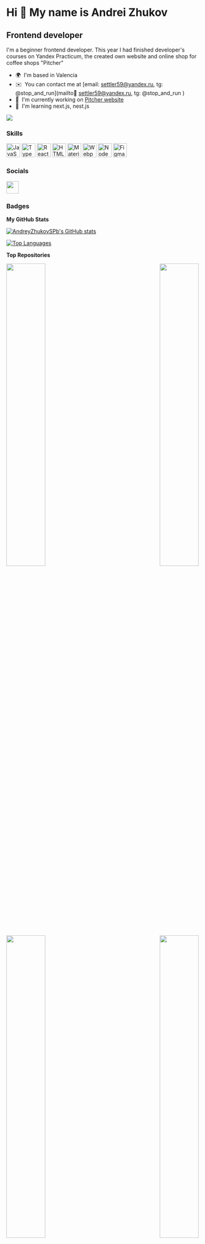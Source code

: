 # Hi 👋 My name is Andrei Zhukov

## Frontend developer

I'm a beginner frontend developer. This year I had finished developer's courses on Yandex Practicum, the created own website and online shop for coffee shops "Pitcher"

- 🌍  I'm based in Valencia
- ✉️  You can contact me at [email: settler59@yandex.ru, tg: @stop\_and\_run](mailto:email: settler59@yandex.ru, tg: @stop_and_run )
- 🚀  I'm currently working on [Pitcher website](http://pitcherbar.ru/)
- 🧠  I'm learning next.js, nest.js

<a href="https://www.github.com/AndreyZhukovSPb" target="_blank" rel="noreferrer"><img
src="https://img.shields.io/github/followers/AndreyZhukovSPb?logo=github&style=for-the-badge&color=ffffff&labelColor=1c1917" /></a>

### Skills

<p align="left">
<a href="https://developer.mozilla.org/en-US/docs/Web/JavaScript" target="_blank" rel="noreferrer"><img src="https://raw.githubusercontent.com/danielcranney/readme-generator/main/public/icons/skills/javascript-colored.svg" width="36" height="36" alt="JavaScript" /></a>
<a href="https://www.typescriptlang.org/" target="_blank" rel="noreferrer"><img src="https://raw.githubusercontent.com/danielcranney/readme-generator/main/public/icons/skills/typescript-colored.svg" width="36" height="36" alt="TypeScript" /></a>
<a href="https://reactjs.org/" target="_blank" rel="noreferrer"><img src="https://raw.githubusercontent.com/danielcranney/readme-generator/main/public/icons/skills/react-colored.svg" width="36" height="36" alt="React" /></a>
<a href="https://developer.mozilla.org/en-US/docs/Glossary/HTML5" target="_blank" rel="noreferrer"><img src="https://raw.githubusercontent.com/danielcranney/readme-generator/main/public/icons/skills/html5-colored.svg" width="36" height="36" alt="HTML5" /></a>
<a href="https://mui.com/" target="_blank" rel="noreferrer"><img src="https://raw.githubusercontent.com/danielcranney/readme-generator/main/public/icons/skills/materialui-colored.svg" width="36" height="36" alt="Material UI" /></a>
<a href="https://webpack.js.org/" target="_blank" rel="noreferrer"><img src="https://raw.githubusercontent.com/danielcranney/readme-generator/main/public/icons/skills/webpack-colored.svg" width="36" height="36" alt="Webpack" /></a>
<a href="https://nodejs.org/en/" target="_blank" rel="noreferrer"><img src="https://raw.githubusercontent.com/danielcranney/readme-generator/main/public/icons/skills/nodejs-colored.svg" width="36" height="36" alt="NodeJS" /></a>
<a href="https://www.figma.com/" target="_blank" rel="noreferrer"><img src="https://raw.githubusercontent.com/danielcranney/readme-generator/main/public/icons/skills/figma-colored.svg" width="36" height="36" alt="Figma" /></a>
</p>

### Socials

<p align="left"> <a href="https://www.github.com/AndreyZhukovSPb" target="_blank" rel="noreferrer"><img src="https://raw.githubusercontent.com/danielcranney/readme-generator/main/public/icons/socials/github.svg" width="32" height="32" /></a></p>

### Badges

<b>My GitHub Stats</b>

<a href="http://www.github.com/AndreyZhukovSPb"><img src="https://github-readme-stats.vercel.app/api?username=AndreyZhukovSPb&show_icons=true&hide=stars,contribs&count_private=true&title_color=ffffff&text_color=ffffff&icon_color=ffffff&bg_color=1c1917&hide_border=true&show_icons=true" alt="AndreyZhukovSPb's GitHub stats" /></a>

<a href="https://github.com/AndreyZhukovSPb" align="left"><img src="https://github-readme-stats.vercel.app/api/top-langs/?username=AndreyZhukovSPb&langs_count=10&title_color=ffffff&text_color=ffffff&icon_color=ffffff&bg_color=1c1917&hide_border=true&locale=en&custom_title=Top%20%Languages" alt="Top Languages" /></a>

<b>Top Repositories</b>

<div width="100%" align="center"><a href="https://github.com/AndreyZhukovSPb/pitcher" align="left"><img align="left" width="45%" src="https://github-readme-stats.vercel.app/api/pin/?username=AndreyZhukovSPb&repo=pitcher&title_color=ffffff&text_color=ffffff&icon_color=ffffff&bg_color=1c1917&hide_border=true&locale=en" /></a><a href="https://github.com/AndreyZhukovSPb/pitcher-backend" align="right"><img align="right" width="45%" src="https://github-readme-stats.vercel.app/api/pin/?username=AndreyZhukovSPb&repo=pitcher-backend&title_color=ffffff&text_color=ffffff&icon_color=ffffff&bg_color=1c1917&hide_border=true&locale=en" /></a></div><br /><br /><br /><br /><br /><br /><br />

<br /><br /><br /><br /><br />

<div width="100%" align="center"><a href="https://github.com/AndreyZhukovSPb/movies-explorer-frontend" align="left"><img align="left" width="45%" src="https://github-readme-stats.vercel.app/api/pin/?username=AndreyZhukovSPb&repo=movies-explorer-frontend&title_color=ffffff&text_color=ffffff&icon_color=ffffff&bg_color=1c1917&hide_border=true&locale=en" /></a><a href="https://github.com/AndreyZhukovSPb/react-mesto-api-full" align="right"><img align="right" width="45%" src="https://github-readme-stats.vercel.app/api/pin/?username=AndreyZhukovSPb&repo=react-mesto-api-full&title_color=ffffff&text_color=ffffff&icon_color=ffffff&bg_color=1c1917&hide_border=true&locale=en" /></a></div>
